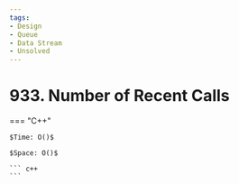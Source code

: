 ```yaml
---
tags:
- Design
- Queue
- Data Stream
- Unsolved
---
```



# 933. Number of Recent Calls

=== "C++"

    $Time: O()$

    $Space: O()$

    ``` c++
    ```